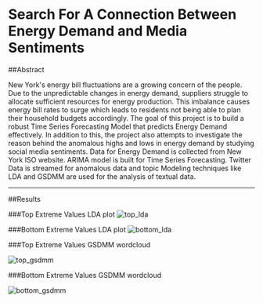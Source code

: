 # Search For A Connection Between Energy Demand and Media Sentiments

##Abstract 


New York's energy bill fluctuations are a growing concern of the people. Due to the unpredictable changes in energy demand, suppliers struggle to allocate sufficient resources for energy production. This imbalance causes energy bill rates to surge which leads to residents not being able to plan their household budgets accordingly. The goal of this project is to build a robust Time Series Forecasting Model that predicts Energy Demand effectively. In addition to this, the project also attempts to investigate the reason behind the anomalous highs and lows in energy demand by studying social media sentiments. Data for Energy Demand is collected from New York ISO website. ARIMA model is built for Time Series Forecasting. Twitter Data is streamed for anomalous data and topic Modeling techniques like LDA and GSDMM are used for the analysis of textual data.

-------------------------------------------------------------------------------------------------------------------------------------------------------------------------

##Results 

###Top Extreme Values LDA plot
![top_lda](https://user-images.githubusercontent.com/25899745/166401625-5bdd724d-6152-476a-9aee-5005c89322af.PNG)

###Bottom Extreme Values LDA plot
![bottom_lda](https://user-images.githubusercontent.com/25899745/166401653-d7537028-23a9-4a65-862f-a62ed7b51b6b.PNG)

###Top Extreme Values GSDMM wordcloud

![top_gsdmm](https://user-images.githubusercontent.com/25899745/166401637-eacbabf5-508b-444e-95e4-567b6feaeec5.PNG)

###Bottom Extreme Values GSDMM wordcloud

![bottom_gsdmm](https://user-images.githubusercontent.com/25899745/166401652-5d67eb62-e929-41cf-b3c7-dd7673bc8ea6.PNG)

